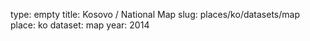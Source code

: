 type: empty
title: Kosovo / National Map
slug: places/ko/datasets/map
place: ko
dataset: map
year: 2014
